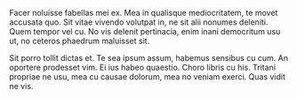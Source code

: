 Facer noluisse fabellas mei ex. Mea in qualisque mediocritatem, te movet accusata quo. Sit vitae vivendo volutpat in, ne sit alii nonumes deleniti. Quem tempor vel cu. No vis delenit pertinacia, enim inani democritum usu ut, no ceteros phaedrum maluisset sit.

Sit porro tollit dictas et. Te sea ipsum assum, habemus sensibus cu cum. An oportere prodesset vim. Ei ius habeo quaestio. Choro libris cu his. Tritani propriae ne usu, mea cu causae dolorum, mea no veniam exerci. Quas vidit ne vis.